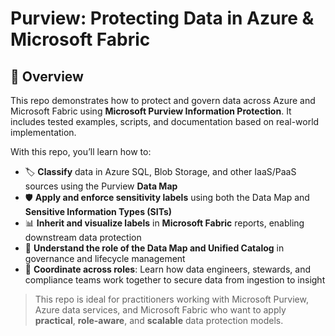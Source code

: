 # Purview: Protecting Data in Azure & Microsoft Fabric

## 🧭 Overview

This repo demonstrates how to protect and govern data across Azure and Microsoft Fabric using **Microsoft Purview Information Protection**. It includes tested examples, scripts, and documentation based on real-world implementation.

With this repo, you’ll learn how to:

- 🏷️ **Classify** data in Azure SQL, Blob Storage, and other IaaS/PaaS sources using the Purview **Data Map**
- 🛡️ **Apply and enforce sensitivity labels** using both the Data Map and **Sensitive Information Types (SITs)**
- 📊 **Inherit and visualize labels** in **Microsoft Fabric** reports, enabling downstream data protection
- 🧭 **Understand the role of the Data Map and Unified Catalog** in governance and lifecycle management
- 🤝 **Coordinate across roles**: Learn how data engineers, stewards, and compliance teams work together to secure data from ingestion to insight

> This repo is ideal for practitioners working with Microsoft Purview, Azure data services, and Microsoft Fabric who want to apply **practical**, **role-aware**, and **scalable** data protection models.
